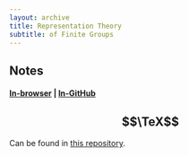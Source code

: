 ```yaml
---
layout: archive
title: Representation Theory
subtitle: of Finite Groups
---
```


## Notes
#### [In-browser](/math/rep-theory/Notes.pdf) | [In-GitHub](https://github.com/aryamanmaithani/math/blob/master/rep-theory/Notes.pdf)

## $$\TeX$$
Can be found in [this repository](https://github.com/aryamanmaithani/math/tree/master/rep-theory).